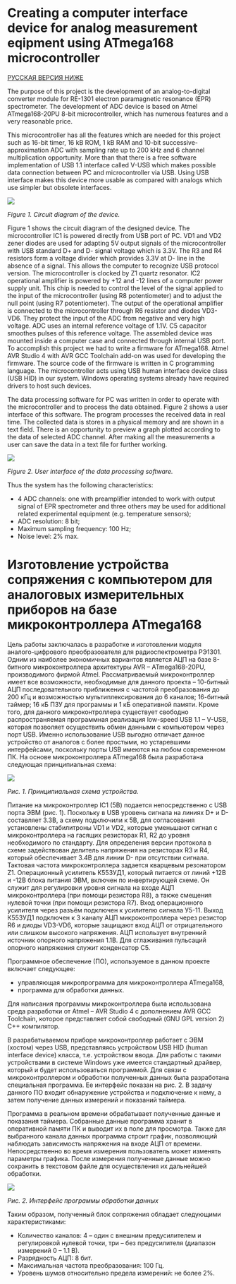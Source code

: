 # Creating a computer interface device for analog measurement eqipment using ATmega168 microcontroller
[РУССКАЯ ВЕРСИЯ НИЖЕ](https://github.com/Tyomix/university-EPR#Изготовление-устройства-сопряжения-с-компьютером-для-аналоговых-измерительных-приборов-на-базе-микроконтроллера-ATmega168)

The purpose of this project is the development of an analog-to-digital converter module for RE-1301 electron paramagnetic resonance (EPR) spectrometer. The development of ADC device is based on Atmel ATmega168-20PU 8-bit microcontroller, which has numerous features and a very reasonable price.

This microcontroller has all the features which are needed for this project such as 16-bit timer, 16 kB ROM, 1 kB RAM and 10-bit successive-approximation ADC with sampling rate up to 200 kHz and 6 channel multiplication opportunity.  More than that there is a free software implementation of USB 1.1 interface called V-USB which makes possible data connection between PC and microcontroller via USB. Using USB interface makes  this device more usable as compared with analogs which use simpler but obsolete interfaces. 

![](https://github.com/Tyomix/university-EPR/blob/main/1.png?raw=true)

_Figure 1. Circuit diagram of the device._

Figure 1 shows the circuit diagram of the designed device. The microcontroller IC1 is powered directly from USB port of PC. VD1 and VD2 zener diodes are used for adapting 5V output signals of the microcontroller with USB standard D+ and D- signal voltage which is 3.3V. The R3 and R4 resistors form a voltage divider which provides 3.3V at D-  line in the absence of a signal. This allows the computer to recognize USB protocol version. The microcontroller is clocked by Z1 quartz resonator.  IC2 operational amplifier is powered by +12 and -12 lines of a computer power supply unit. This chip is needed to control the level of the signal applied to the input of the microcontroller (using R8 potentiometer) and to adjust the null point (using R7 potentiometer). The output of the operational amplifier is connected to the microcontroller through R6 resistor and diodes VD3-VD6. They protect the input of the ADC from negative and very high voltage. ADC uses an internal reference voltage of 1.1V. C5 capacitor smoothes pulses of this reference voltage. The assembled device was mounted inside a computer case and connected through internal USB port. 
To accomplish this project we had to write a firmware for ATmega168. Atmel AVR Studio 4 with AVR GCC Toolchain add-on was used for developing the firmware. The source code of the firmware is written in C programming language. The microcontroller acts using USB human interface device class (USB HID) in our system. Windows operating systems already have required drivers to host such devices.

The data processing software for PC was written in order to operate with the microcontroller and to process the data obtained.  Figure 2 shows a user interface of this software. The program processes the received data in real time. The collected data is stores in a physical memory and are shown in a text field. There is an opportunity to preview a graph plotted according to the data of selected ADC channel. After making all the measurements a user can save the data in a text file for further working.

![](https://github.com/Tyomix/university-EPR/blob/main/2.png?raw=true)

_Figure 2. User interface of the data processing software._

Thus the system has the following characteristics:
- 4 ADC channels: one with preamplifier intended to work with output signal of EPR spectrometer and three others may be used for additional related experimental equipment (e.g. temperature sensors);
- ADC resolution: 8 bit; 
- Maximum sampling frequency: 100 Hz;
- Noise level: 2% max.


# Изготовление устройства сопряжения с компьютером для аналоговых измерительных приборов на базе микроконтроллера ATmega168

Цель работы заключалась в разработке и изготовлении модуля аналого-цифрового преобразователя для радиоспектрометра РЭ1301. Одним из наиболее экономичных вариантов является АЦП на базе 8-битного микроконтроллера архитектуры AVR – ATmega168-20PU, производимого фирмой Atmel.
Рассматриваемый микроконтроллер имеет все возможности, необходимые для данного проекта – 10-битный АЦП последовательного приближения с частотой преобразования до 200 кГц и возможностью мультиплексирования до 6 каналов; 16-битный таймер; 16 кБ ПЗУ для программы и 1 кБ оперативной памяти. Кроме того, для данного микроконтроллера существует свободно распространяемая  программная реализация low-speed USB 1.1 – V-USB, которая позволяет осуществить обмен данными с компьютером через порт USB. Именно использование USB выгодно отличает данное устройство от аналогов с более простыми, но устаревшими интерфейсами, поскольку порты USB имеются на любом современном ПК.
На основе микроконтроллера ATmega168 была разработана следующая принципиальная схема:

![](https://github.com/Tyomix/university-EPR/blob/main/1.png?raw=true)

_Рис. 1. Принципиальная схема устройства._

Питание на микроконтроллер IC1 (5В) подается непосредственно с USB порта ЭВМ (рис. 1). Поскольку в USB уровень сигнала на линиях D+ и D- составляет 3.3В, а схему подключили к 5В, для согласования установлены стабилитроны VD1 и VD2, которые уменьшают сигнал с микроконтроллера на гасящих резисторах R1, R2 до уровня необходимого по стандарту. Для определения версии протокола в схеме задействован делитель напряжения на резисторах R3 и R4, который обеспечивает 3.4В для линии D- при отсутствии сигнала. Тактовая частота микроконтроллера задается кварцевым резонатором Z1. Операционный усилитель К553УД1, который питается от линий +12В и -12В блока питания ЭВМ, включен по инвертирующей схеме. Он служит для регулировки уровня сигнала на входе АЦП микроконтроллера (при помощи резистора R8), а также смещения нулевой точки (при помощи резистора R7). Вход операционного усилителя через разъём подключен к усилителю сигнала У5-11. Выход К553УД1 подключен к 3 каналу АЦП микроконтроллера через резистор R6 и диоды VD3-VD6, которые защищают вход АЦП от отрицательного или слишком высокого напряжения. АЦП использует внутренний источник опорного напряжения 1.1В. Для сглаживания пульсаций опорного напряжения служит конденсатор C5.

Программное обеспечение (ПО), используемое в данном проекте включает следующее:
- управляющая микропрограмма для микроконтроллера ATmega168,
- программа для обработки данных.

Для написания программы микроконтроллера была использована среда разработки от Atmel – AVR Studio 4 с дополнением AVR GCC Toolchain, которое представляет собой свободный (GNU GPL version 2) C++ компилятор.

В разрабатываемом приборе микроконтроллер работает с ЭВМ (хостом) через USB, представляясь устройством USB HID (human interface device) класса, т.е. устройством ввода. Для работы с такими устройствами в системе Windows уже имеется стандартный драйвер, который и будет использоваться программой.
Для связи с микроконтроллером и обработки полученных данных была разработана специальная программа. Ее интерфейс показан на рис. 2. В задачу данного ПО входит обнаружение устройства и подключение к нему, а затем получение данных измерений и показаний таймера.

Программа в реальном времени обрабатывает полученные данные и показания таймера. Собранные данные программа хранит в оперативной памяти ПК и выводит их в поле для просмотра. Также для выбранного канала данных программа строит график, позволяющий наблюдать зависимость напряжения на входе АЦП от времени. Непосредственно во время измерения пользователь может изменять параметры графика. После измерения полученные данные можно сохранить в текстовом файле для осуществления их дальнейшей обработки.

![](https://github.com/Tyomix/university-EPR/blob/main/2.png?raw=true)

_Рис. 2. Интерфейс программы обработки данных_

Таким образом, полученный блок сопряжения обладает следующими характеристиками:
- Количество каналов: 4 – один с внешним предусилителем и регулировкой нулевой точки, три – без предусилителя (диапазон измерений 0 – 1.1 В).
- Разрядность АЦП: 8 бит.
- Максимальная частота преобразования: 100 Гц.
- Уровень шумов относительно предела измерений: не более 2%.
